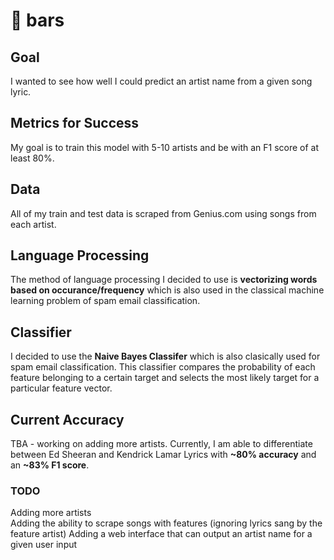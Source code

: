 # :musical_note: bars 

## Goal
I wanted to see how well I could predict an artist name from a given song lyric.

## Metrics for Success
My goal is to train this model with 5-10 artists and be  with an F1 score of at least 80%. 

## Data
All of my train and test data is scraped from Genius.com using songs from each artist.

## Language Processing 

The method of language processing I decided to use is **vectorizing words based on occurance/frequency** which is also 
used in the classical machine learning problem of spam email classification. 

## Classifier 

I decided to use the **Naive Bayes Classifer** which is also clasically used for spam email classification. This classifier compares the
probability of each feature belonging to a certain target and selects the most likely target for a particular feature vector. 

## Current Accuracy 
TBA - working on adding more artists. 
Currently, I am able to differentiate between Ed Sheeran and Kendrick Lamar Lyrics with **~80% accuracy** and an **~83% F1 score**.

### TODO
Adding more artists  
Adding the ability to scrape songs with features (ignoring lyrics sang by the feature artist)
Adding a web interface that can output an artist name for a given user input 
